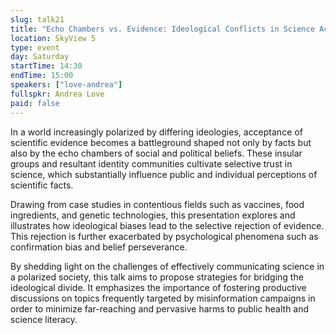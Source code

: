 ```yaml
---
slug: talk21
title: "Echo Chambers vs. Evidence: Ideological Conflicts in Science Acceptance"
location: SkyView 5
type: event
day: Saturday
startTime: 14:30
endTime: 15:00
speakers: ["love-andrea"]
fullspkr: Andrea Love
paid: false
---
```


<!-- Yay, no errors, warnings, or alerts! -->

In a world increasingly polarized by differing ideologies, acceptance of scientific evidence becomes a battleground shaped not only by facts but also by the echo chambers of social and political beliefs. These insular groups and resultant identity communities cultivate selective trust in science, which substantially influence public and individual perceptions of scientific facts.

Drawing from case studies in contentious fields such as vaccines, food ingredients, and genetic technologies, this presentation explores and illustrates how ideological biases lead to the selective rejection of evidence. This rejection is further exacerbated by psychological phenomena such as confirmation bias and belief perseverance.

By shedding light on the challenges of effectively communicating science in a polarized society, this talk aims to propose strategies for bridging the ideological divide. It emphasizes the importance of fostering productive discussions on topics frequently targeted by misinformation campaigns in order to minimize far-reaching and pervasive harms to public health and science literacy.
